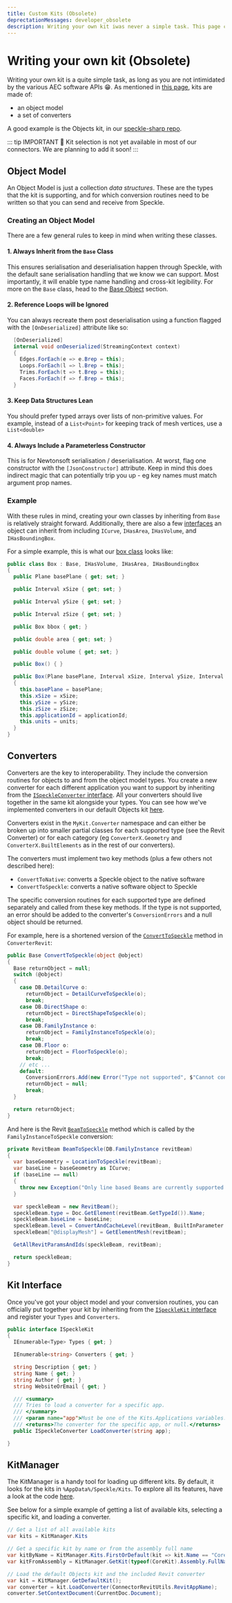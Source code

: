 ```yaml
---
title: Custom Kits (Obsolete)
deprectationMessages: developer_obsolete
description: Writing your own kit iwas never a simple task. This page covered the basics of writing your own kit, including object models and converters.
---
```


<Banner />

# Writing your own kit (Obsolete)

Writing your own kit is a quite simple task, as long as you are not intimidated by the various AEC software APIs 😁.
As mentioned in [this page](/dev/kits), kits are made of:

- an object model
- a set of converters

A good example is the Objects kit, in our [speckle-sharp repo](https://github.com/specklesystems/speckle-sharp/tree/master/Objects).

::: tip IMPORTANT 🙌
Kit selection is not yet available in most of our connectors. We are planning to add it soon!
:::

## Object Model

An Object Model is just a collection _data structures_. These are the types that the kit is supporting, and for which conversion routines need to be written so that you can send and receive from Speckle.

### Creating an Object Model

There are a few general rules to keep in mind when writing these classes.

#### 1. Always Inherit from the `Base` Class

This ensures serialisation and deserialisation happen through Speckle, with the default sane serialisation handling that we know we can support. Most importantly, it will enable type name handling and cross-kit legibility. For more on the `Base` class, head to the [Base Object](/dev/base) section.

#### 2. Reference Loops will be Ignored

You can always recreate them post deserialisation using a function flagged with the `[OnDeserialized]` attribute like so:

```cs
  [OnDeserialized]
  internal void onDeserialized(StreamingContext context)
  {
    Edges.ForEach(e => e.Brep = this);
    Loops.ForEach(l => l.Brep = this);
    Trims.ForEach(t => t.Brep = this);
    Faces.ForEach(f => f.Brep = this);
  }
```

#### 3. Keep Data Structures Lean

You should prefer typed arrays over lists of non-primitive values. For example, instead of a `List<Point>` for keeping track of mesh vertices, use a `List<double>`

#### 4. Always Include a Parameterless Constructor

This is for Newtonsoft serialisation / deserialisation. At worst, flag one constructor with the `[JsonConstructor]` attribute. Keep in mind this does indirect magic that can potentially trip you up - eg key names must match argument prop names.

### Example

With these rules in mind, creating your own classes by inheriting from `Base` is relatively straight forward. Additionally, there are also a few [interfaces](https://github.com/specklesystems/speckle-sharp/blob/master/Objects/Objects/Interfaces.cs) an object can inherit from including `ICurve`, `IHasArea`, `IHasVolume`, and `IHasBoundingBox`.

For a simple example, this is what our [box class](https://github.com/specklesystems/speckle-sharp/blob/master/Objects/Objects/Geometry/Box.cs) looks like:

```cs
public class Box : Base, IHasVolume, IHasArea, IHasBoundingBox
{
  public Plane basePlane { get; set; }

  public Interval xSize { get; set; }

  public Interval ySize { get; set; }

  public Interval zSize { get; set; }

  public Box bbox { get; }

  public double area { get; set; }

  public double volume { get; set; }

  public Box() { }

  public Box(Plane basePlane, Interval xSize, Interval ySize, Interval zSize, string units = Units.Meters, string applicationId = null)
  {
    this.basePlane = basePlane;
    this.xSize = xSize;
    this.ySize = ySize;
    this.zSize = zSize;
    this.applicationId = applicationId;
    this.units = units;
  }
}
```

## Converters

Converters are the key to interoperability. They include the conversion routines for objects to and from the object model types. You create a new converter for each different application you want to support by inheriting from the [`ISpeckleConverter` interface](https://github.com/specklesystems/speckle-sharp/blob/master/Core/Core/Kits/ISpeckleConverter.cs). All your converters should live together in the same kit alongside your types. You can see how we've implemented converters in our default Objects kit [here](https://github.com/specklesystems/speckle-sharp/tree/master/Objects/Converters).

Converters exist in the `MyKit.Converter` namespace and can either be broken up into smaller partial classes for each supported type (see the Revit Converter) or for each category (eg `ConverterX.Geometry` and `ConverterX.BuiltElements` as in the rest of our converters).

The converters must implement two key methods (plus a few others not described here):

- `ConvertToNative`: converts a Speckle object to the native software
- `ConvertToSpeckle`: converts a native software object to Speckle

The specific conversion routines for each supported type are defined separately and called from these key methods. If the type is not supported, an error should be added to the converter's `ConversionErrors` and a null object should be returned.

For example, here is a shortened version of the [`ConvertToSpeckle`](https://github.com/specklesystems/speckle-sharp/blob/master/Objects/Converters/ConverterRevit/ConverterRevitShared/ConverterRevit.cs#L69-L154) method in `ConverterRevit`:

```cs
public Base ConvertToSpeckle(object @object)
{
  Base returnObject = null;
  switch (@object)
  {
    case DB.DetailCurve o:
      returnObject = DetailCurveToSpeckle(o);
      break;
    case DB.DirectShape o:
      returnObject = DirectShapeToSpeckle(o);
      break;
    case DB.FamilyInstance o:
      returnObject = FamilyInstanceToSpeckle(o);
      break;
    case DB.Floor o:
      returnObject = FloorToSpeckle(o);
      break;
    // etc ...
    default:
      ConversionErrors.Add(new Error("Type not supported", $"Cannot convert {@object.GetType()} to Speckle"));
      returnObject = null;
      break;
  }

  return returnObject;
}
```

And here is the Revit [`BeamToSpeckle`](https://github.com/specklesystems/speckle-sharp/blob/9ba30e125f2bd65d2f746563d00a90a736ade116/Objects/Converters/ConverterRevit/ConverterRevitShared/Partial%20Classes/ConvertBeam.cs#L93-L111) method which is called by the `FamilyInstanceToSpeckle` conversion:

```cs
private RevitBeam BeamToSpeckle(DB.FamilyInstance revitBeam)
{
  var baseGeometry = LocationToSpeckle(revitBeam);
  var baseLine = baseGeometry as ICurve;
  if (baseLine == null)
  {
    throw new Exception("Only line based Beams are currently supported.");
  }

  var speckleBeam = new RevitBeam();
  speckleBeam.type = Doc.GetElement(revitBeam.GetTypeId()).Name;
  speckleBeam.baseLine = baseLine;
  speckleBeam.level = ConvertAndCacheLevel(revitBeam, BuiltInParameter.INSTANCE_REFERENCE_LEVEL_PARAM);
  speckleBeam["@displayMesh"] = GetElementMesh(revitBeam);

  GetAllRevitParamsAndIds(speckleBeam, revitBeam);

  return speckleBeam;
}
```

## Kit Interface

Once you've got your object model and your conversion routines, you can officially put together your kit by inheriting from the [`ISpeckleKit` interface](https://github.com/specklesystems/speckle-sharp/blob/master/Core/Core/Kits/ISpeckleKit.cs) and register your `Types` and `Converters`.

```cs
public interface ISpeckleKit
{
  IEnumerable<Type> Types { get; }

  IEnumerable<string> Converters { get; }

  string Description { get; }
  string Name { get; }
  string Author { get; }
  string WebsiteOrEmail { get; }

  /// <summary>
  /// Tries to load a converter for a specific app.
  /// </summary>
  /// <param name="app">Must be one of the Kits.Applications variables.</param>
  /// <returns>The converter for the specific app, or null.</returns>
  public ISpeckleConverter LoadConverter(string app);

}
```

## KitManager

The KitManager is a handy tool for loading up different kits. By default, it looks for the kits in `%AppData%/Speckle/Kits`. To explore all its features, have a look at the code [here](https://github.com/specklesystems/speckle-sharp/blob/master/Core/Core/Kits/KitManager.cs).

See below for a simple example of getting a list of available kits, selecting a specific kit, and loading a converter.

```cs
// Get a list of all available kits
var kits = KitManager.Kits

// Get a specific kit by name or from the assembly full name
var kitByName = KitManager.Kits.FirstOrDefault(kit => kit.Name == "CoreKit");
var kitFromAssembly = KitManager.GetKit(typeof(CoreKit).Assembly.FullName);

// Load the default Objects kit and the included Revit converter
var kit = KitManager.GetDefaultKit();
var converter = kit.LoadConverter(ConnectorRevitUtils.RevitAppName);
converter.SetContextDocument(CurrentDoc.Document);

```
